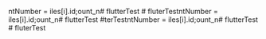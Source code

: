 ntNumber = 
iles[i].id;ount_n# flutterTest # fluterTestntNumber = 
iles[i].id;ount_n# flutterTest #terTestntNumber = 
iles[i].id;ount_n# flutterTest # fluterTest
